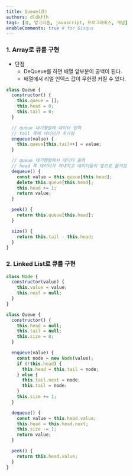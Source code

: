 ```yaml
---
title: Queue(큐)
authors: dldkffh
tags: [큐, 알고리즘, javascript, 프로그래머스, 개념]
enableComments: true # for Gisqus
---
```


### 1. Array로 큐를 구현

- 단점
    - DeQueue를 하면 배열 앞부분이 공백이 된다.
    - 배열에서 리얼 인덱스 값이 무한정 커질 수 있다.

<!--truncate-->

```javascript showLineNumbers title="javascript"
class Queue {
  constructor() {
    this.queue = [];
    this.head = 0;
    this.tail = 0;
  }

  // queue 대기행렬에 데이터 입력
  // tail 쪽에 데이터가 추가됨
  enqueue(value) {
    this.queue[this.tail++] = value;
  }

  // queue 대기행렬에서 데이터 출력
  // head 쪽 데이터가 꺼내지고 데이터들이 앞으로 옮겨짐
  dequeue() {
    const value = this.queue[this.head];
    delete this.queue[this.head];
    this.head += 1;
    return value;
  }

  peek() {
    return this.queue[this.head];
  }

  size() {
    return this.tail - this.head;
  }
}
```

### 2. Linked List로 큐를 구현

```javascript showLineNumbers title="javascript"
class Node {
  constructor(value) {
    this.value = value;
    this.next = null;
  }
}

class Queue {
  constructor() {
    this.head = null;
    this.tail = null;
    this.size = 0;
  }

  enqueue(value) {
    const node = new Node(value);
    if (!this.head) {
      this.head = this.tail = node;
    } else {
      this.tail.next = node;
      this.tail = node;
    }
    this.size += 1;
  }

  dequeue() {
    const value = this.head.value;
    this.head = this.head.next;
    this.size -= 1;
    return value;
  }

  peek() {
    return this.head.value;
  }
}
```
